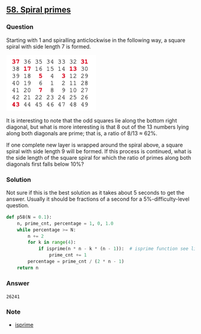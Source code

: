 ## **[58. Spiral primes](https://projecteuler.net/problem=58)**

### Question
Starting with 1 and spiralling anticlockwise in the following way, a square spiral with side length 7 is formed.

![im](./images/p58.png)

It is interesting to note that the odd squares lie along the bottom right diagonal, but what is more interesting is that 8 out of the 13 numbers lying along both diagonals are prime; that is, a ratio of 8/13 ≈ 62%.

If one complete new layer is wrapped around the spiral above, a square spiral with side length 9 will be formed. If this process is continued, what is the side length of the square spiral for which the ratio of primes along both diagonals first falls below 10%?

### Solution
Not sure if this is the best solution as it takes about 5 seconds to get the answer. Usually it should be fractions of a second for a
5%-difficulty-level question.  

```python
def p58(N = 0.1):
    n, prime_cnt, percentage = 1, 0, 1.0
    while percentage >= N:
        n += 2
        for k in range(4):
            if isprime(n * n - k * (n - 1)):  # isprime function see link below
                prime_cnt += 1
        percentage = prime_cnt / (2 * n - 1)
    return n
```

### Answer 
`26241`

### Note
- [isprime](https://github.com/doudou-h/doudou-h.github.io/blob/main/project-euler-solution/7.%2010001st%20prime.md)
